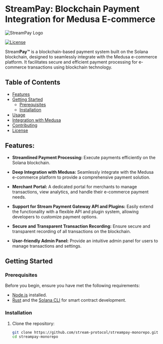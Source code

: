 # StreamPay: Blockchain Payment Integration for Medusa E-commerce

![StreamPay Logo ](streampay.png)

[![License](https://img.shields.io/badge/license-MIT-blue.svg)](LICENSE)

Stream**Pay™** is a blockchain-based payment system built on the Solana blockchain, designed to seamlessly integrate with the Medusa e-commerce platform. It facilitates secure and efficient payment processing for e-commerce transactions using blockchain technology.

## Table of Contents

- [Features](#features)
- [Getting Started](#getting-started)
  - [Prerequisites](#prerequisites)
  - [Installation](#installation)
- [Usage](#usage)
- [Integration with Medusa](#integration-with-medusa)
- [Contributing](#contributing)
- [License](#license)

## Features:

- **Streamlined Payment Processing:** Execute payments efficiently on the Solana blockchain.

- **Deep Integration with Medusa:** Seamlessly integrate with the Medusa e-commerce platform to provide a comprehensive payment solution.

- **Merchant Portal:** A dedicated portal for merchants to manage transactions, view analytics, and handle their e-commerce payment needs.

- **Support for Stream Payment Gateway API and Plugins:** Easily extend the functionality with a flexible API and plugin system, allowing developers to customize payment options.

- **Secure and Transparent Transaction Recording:** Ensure secure and transparent recording of all transactions on the blockchain.

- **User-friendly Admin Panel:** Provide an intuitive admin panel for users to manage transactions and settings.

## Getting Started

### Prerequisites

Before you begin, ensure you have met the following requirements:

- [Node.js](https://nodejs.org/) installed.
- [Rust](https://www.rust-lang.org/) and the [Solana CLI](https://docs.solana.com/cli/install) for smart contract development.

### Installation

1. Clone the repository:

   ```bash
   git clone https://github.com/stream-protocol/streampay-monorepo.git
   cd streampay-monorepo
